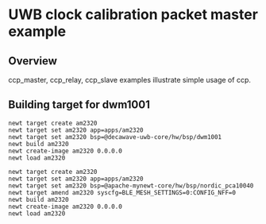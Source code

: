 # UWB clock calibration packet master example

## Overview
ccp_master, ccp_relay, ccp_slave examples illustrate simple usage of ccp.

## Building target for dwm1001

```no-highlight
newt target create am2320
newt target set am2320 app=apps/am2320
newt target set am2320 bsp=@decawave-uwb-core/hw/bsp/dwm1001
newt build am2320
newt create-image am2320 0.0.0.0
newt load am2320
```

```no-highlight
newt target create am2320
newt target set am2320 app=apps/am2320
newt target set am2320 bsp=@apache-mynewt-core/hw/bsp/nordic_pca10040
newt target amend am2320 syscfg=BLE_MESH_SETTINGS=0:CONFIG_NFF=0
newt build am2320
newt create-image am2320 0.0.0.0
newt load am2320
```